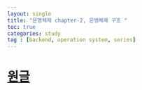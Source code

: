 ```yaml
---
layout: single
title: "운영체제 chapter-2, 운영체제 구조 "
toc: true
categories: study
tag : [backend, operation system, series]
---
```


# [원글](https://gangfunction.github.io/study/nineth2/)